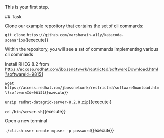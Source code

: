 This is your first step.

## Task

Clone our example repository that contains the set of cli commands:

`git clone https://github.com/varsharain-a11y/katacoda-scenarios`{{execute}}

Within the repository, you will see a set of commands implementing various cli commands

Install RHDG 8.2 from https://access.redhat.com/jbossnetwork/restricted/softwareDownload.html?softwareId=98151

`wget https://access.redhat.com/jbossnetwork/restricted/softwareDownload.html?softwareId=98151`{{execute}}

`unzip redhat-datagrid-server-8.2.0.zip`{{execute}}

`cd /bin/server.sh`{{execute}}

Open a new terminal

`./cli.sh user create myuser -p password`{{execute}}




